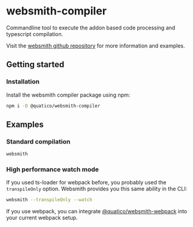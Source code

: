 # websmith-compiler

Commandline tool to execute the addon based code processing and typescript compilation.

Visit the [websmith github repository](https://github.com/websmith) for more information and examples.

## Getting started

### Installation

Install the websmith compiler package using npm:

```sh
npm i -D @quatico/websmith-compiler
```

## Examples

### Standard compilation

```sh
websmith 
```

### High performance watch mode

If you used ts-loader for webpack before, you probably used the `transpileOnly` option. Websmith provides you this same ability in the CLI:

```sh
websmith --transpileOnly --watch
```

If you use webpack, you can integrate [@quatico/websmith-webpack](https://github.com/quatico-solutions/websmith/tree/develop/packages/webpack/README.md) into your current webpack setup.
